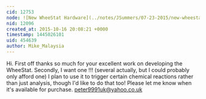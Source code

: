 ```yaml
---
cid: 12753
node: ![New WheeStat Hardware](../notes/JSummers/07-23-2015/new-wheestat-hardware)
nid: 12096
created_at: 2015-10-16 20:08:21 +0000
timestamp: 1445026101
uid: 454639
author: Mike_Malaysia
---
```


Hi. First off thanks so much for your excellent work on developing the WheeStat.
Secondly, I want one !!! (several actually, but I could probably only afford one)
I plan to use it to trigger certain chemical reactions rather than just analysis, though I'd like to do that too!
Please let me know when it's available for purchase.
peter9991uk@yahoo.co.uk